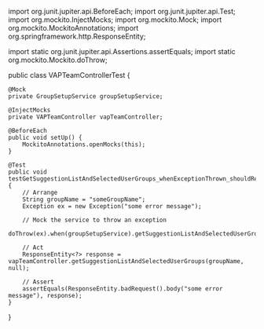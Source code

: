 import org.junit.jupiter.api.BeforeEach;
import org.junit.jupiter.api.Test;
import org.mockito.InjectMocks;
import org.mockito.Mock;
import org.mockito.MockitoAnnotations;
import org.springframework.http.ResponseEntity;

import static org.junit.jupiter.api.Assertions.assertEquals;
import static org.mockito.Mockito.doThrow;

public class VAPTeamControllerTest {

    @Mock
    private GroupSetupService groupSetupService;

    @InjectMocks
    private VAPTeamController vapTeamController;

    @BeforeEach
    public void setUp() {
        MockitoAnnotations.openMocks(this);
    }

    @Test
    public void testGetSuggestionListAndSelectedUserGroups_whenExceptionThrown_shouldReturnBadRequest() {
        // Arrange
        String groupName = "someGroupName";
        Exception ex = new Exception("some error message");

        // Mock the service to throw an exception
        doThrow(ex).when(groupSetupService).getSuggestionListAndSelectedUserGroups(groupName);

        // Act
        ResponseEntity<?> response = vapTeamController.getSuggestionListAndSelectedUserGroups(groupName, null);

        // Assert
        assertEquals(ResponseEntity.badRequest().body("some error message"), response);
    }
}
